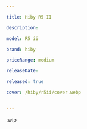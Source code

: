 ```yaml
---

title: Hiby R5 II

description: 

model: R5 ii

brand: hiby

priceRange: medium

releaseDate: 

released: true

cover: /hiby/r5ii/cover.webp


---
```


:wip